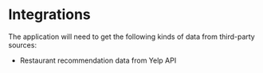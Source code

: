 # Integrations

The application will need to get the following kinds of data from third-party sources:

- Restaurant recommendation data from Yelp API
